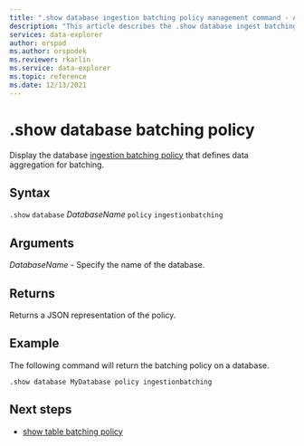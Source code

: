 ```yaml
---
title: ".show database ingestion batching policy management command - Azure Data Explorer"
description: "This article describes the .show database ingest batching policy command in Azure Data Explorer."
services: data-explorer
author: orspod
ms.author: orspodek
ms.reviewer: rkarlin
ms.service: data-explorer
ms.topic: reference
ms.date: 12/13/2021
---
```

# .show database batching policy

Display the database [ingestion batching policy](batchingpolicy.md) that defines data aggregation for batching.

## Syntax

`.show` `database` *DatabaseName* `policy` `ingestionbatching`

## Arguments

*DatabaseName* - Specify the name of the database.

## Returns

Returns a JSON representation of the policy.

## Example

The following command will return the batching policy on a database.

```kusto
.show database MyDatabase policy ingestionbatching
```

## Next steps

* [show table batching policy](show-table-batching-policy.md)